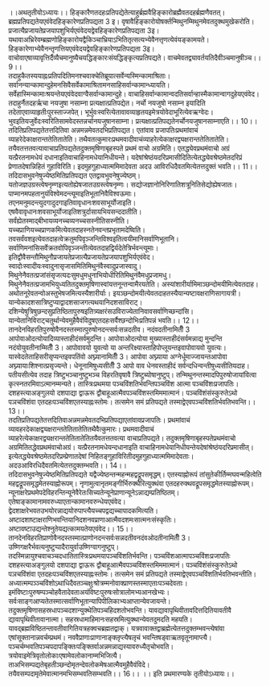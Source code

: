 

  
।।अथतृतीयोऽध्यायः।। हिङ्कारैणतदहःप्रतिपद्येतेत्याहुर्ब्रह्मवैहिङ्कारोब्रह्मैवतदहर्ब्रह्मणैवतत्। ब्रह्मप्रतिपद्यतेयएवंवेदहिङ्कारेणप्रतिपद्यता 3 इ। वृषावैहिङ्कारोयोषर्क्तन्मिथुनम्मिथुनमेवतदुक्थमुखेकरोति। प्रजात्यैप्रजायतेप्रजयापशुभिर्यएवंवेदयद्वेवहिङ्कारेणप्रतिपद्यता 3इ। यथावाअभ्रिरेवम्ब्रह्मणोहिङ्कारोयद्वैकिञ्चाभ्रियाऽभितितृत्सत्यभ्येवैनत्तृणत्येवंयङ्कामयते। हिङ्कारेणाभ्येवैनन्तृणत्तियएवंवेदयद्वेवहिङ्कारेणप्रतिपद्यता 3इ। वाचोवाएषाव्यावृत्तिर्दैव्यैचमानुष्यैचयद्धिङ्कारःसंयद्धिङ्कृत्यप्रतिपद्यते। वाचमेवतद्व्यावर्तयतिदैवीञ्चमानुषीञ्च।। 9।।  
तदाहुकैतस्ययाह्नःप्रतिपदितिमनश्चवाक्चेतिब्रूयात्सर्वेन्यस्मिन्कामाश्रिताः। सर्वानन्यान्कामान्दुहेमनसिवैसर्वेकामाश्रितामनसाहिसर्वान्कामान्ध्यायति। सर्वेहास्मिन्कामाःश्रयन्तेयएवंवेदवाग्वैसर्वान्कामान्दुहे। वाचाहिसर्वान्कामान्वदतिसर्वान्हास्मैकामान्वागदुहेयएवंवेद। तदाहुर्नैतदहर्ऋचा नयजुषा नसाम्ना प्रत्यक्षात्प्रतिपद्येत। नर्चो नयजुषो नसाम्न इयादिति तदेताएवाव्याहृतीःपुरस्ताज्जपेत्। भूर्भुवःस्वरित्येतावावव्याहृतयइमेत्रयोवेदाभूरित्येवऋग्वेदः। भुवइतियजुर्वेदःस्वरितिसामवेदस्तन्नर्चानयजुषानसाम्ना। प्रत्यक्षात्प्रतिपद्यतेनर्चोनयजुषानसाम्नाएति।। 10।।  
तदितिप्रतिपद्यतेतत्तदितिवा अन्नमन्नमेवतदभिप्रतिपद्यत। एतांवाव प्रजापतिःप्रथमांवाचं व्याहरेदेकाक्षरान्ततेतितातेति। तथैवतत्कुमारःप्रथमवादीवाचंव्याहरेत्येकाक्षरद्व्यक्षरान्ततेतितातेति। तयैवतत्ततवत्यावाचाप्रतिपद्यतेतदुक्तमृषिणाबृहस्पते प्रथमं वाचो अग्रमिति। एतद्ध्येवप्रथमंवाचो अग्रं यत्प्रैरतनामधेयं दधानाइतिवाचाहिनामधेयानिधीयन्ते। यदेषांश्रेष्ठंयदरिप्रमासीदितित्येतद्ध्येवश्रेष्ठमेतदरिप्रं प्रेणातदेषान्निहितं गुहाविरिति। इदमुहगुहाध्यात्ममिमादेवता अदउ आविरधिदैवतमित्येतत्तदुक्तं भवति।। 11।।  
तदिदासभुवनेषुज्येष्ठमितिप्रतिपद्यत एतद्वावभुवनेषुज्येष्ठम्। यतोजज्ञउग्रस्त्वेषनृम्णइत्यतोह्येषजातउग्रस्त्वेषनृम्णः। सद्योजज्ञानोनिरिणातिशत्रूनितिसेद्योह्येषजातः। पाप्मानमपहतानुयंविश्वेमदन्त्यूमाइतिभूतानिवैविश्वऊमाः। तएनमनुमदन्त्युदगादुदगाइतिवावृधानःशवसाभूर्योजाइति। एषवैवावृधानःशवसाभूर्योजाइतिशत्रुर्दासायभियसन्ददातीति। सर्वंह्येतस्माद्बीभायव्यनच्चव्यनच्चसस्नीतिसस्नीति। यच्चप्राणियच्चप्राणकमित्येवतदाहस्नतेनवन्तप्रभृतामदेष्विति। तवसर्वंवशइत्येवतदाहत्वेक्रतुमपिवृञ्जन्तिविश्वइतित्वयीमानिसर्वाणिभूतानि। सर्वाणिमनांसिसर्वेक्रतवोपिवृञ्जन्तीत्येवतदाहद्विर्यदेतेत्रिर्भवन्त्यूमाः। इतिद्वौवैसन्तौमिथुनौप्रजायतेप्रजात्यैप्रजायतेप्रजयापशुभिर्यएवंवेद। स्वादोःस्वादीयःस्वादुनासृजासमितिमिथुनंवैस्वादुप्रजास्वादु। मिथुनेनैवतत्प्रजांसंसृजत्यदःसुमधुमधुनाभियोधीरितिमिथुनंवैमधुप्रजामधु। मिथुनेनैवतत्प्रजामभियुध्यतितदुक्तमृषिणास्वांयत्तनून्तन्वामैरयतेति। अस्यांशारीर्यामिमाञ्छन्दोमयीमित्येवतदाह। अथोतनूरेवतन्वोअस्तुभेषजमित्यस्यैशारीर्याः। इयञ्छन्दोमयीत्येवतदाहतस्यैयान्यष्टावक्षराणिसागायत्री। यान्येकादशसात्रिष्टुप्याद्वादशसाजगत्यथयानिदशसाविराट्। दशिन्येषुत्रिषुछन्दसुप्रतिष्ठितापुरुषइतित्र्यक्षरंसउविराज्येतानिवावसर्वाणिच्छन्दांसि। यान्येतानिविराट्चतुर्थान्येवमुहैवैवंविदुषएतदहःसर्वैश्छन्दोभिःप्रतिपन्नं भवति।। 12।।  
तानदेनविहरतिपुरुषोवैनदस्तस्मात्पुरुषोनदन्त्सर्वःसन्नदतीव। नदंवदतीनामितीँ 3 आपोवाओदत्योयादिव्यास्ताहीदंसर्वमुदन्ति। आपोवाओदत्योया मुख्यास्ताहीदंसर्वमन्नाद्य मुन्दन्ति नदंयोयुवतीनाम्मितीँ 3। आपोवावयो युवत्यो या अन्तरिक्ष्यास्ताहिपोप्लूयन्तइवापोवायवो युवत्यः। यास्वेदतेताहिसरीसृप्यन्तइवपतिंवो अघ्न्यानामितीँ 3। आपोवा अघ्न्याया अग्नेर्धूमाज्जायन्तआपोवा अघ्न्यायाःशिश्नात्प्रसृज्यन्ते। धेनूनामिषुध्यसीतीँ 3 आपो वाव धेनवस्ताहीदं सर्वन्दधिन्वन्तीषुध्यसीतियदाह। पतीयसीत्येव तदाह त्रिष्टुभञ्चानुष्टुभञ्च विहरतिवृषावै त्रिष्टुब्योषानुष्टुप्। तन्मिथुनन्तस्मादपिपुरुषोजायांवित्वा कृत्स्नतरमिवाऽत्मानम्मन्यते। तास्त्रिःप्रथमया पञ्चविंशतिर्भवन्तिपञ्चविंश आत्मा पञ्चविंशःप्रजापतिः। दशहस्त्याअङ्गुलयो दशपाद्या द्वाऊरू द्वौबाहूआत्मैवपञ्चविंशस्तमिममात्मानं। पञ्चविंशंसंस्कुरुतेऽथो पञचविंशंवा एतदहःपञ्चविंशएतस्याह्नःस्तोमः। तत्समेन समं प्रतिपद्यते तस्माद्वेएवपञ्चविंशतिर्भवतिभवन्ति।।13।।  
तदतिप्रतिपद्यतेतत्तदितिवाअन्नमन्नमेवतदभिप्रतिपद्याएतांवावप्रजापतिः। प्रथमांवाचं व्यावहरदेकाक्षद्व्यक्षरान्ततेतितातेतितथैवैत्कुमारः। प्रथमवादीवाचं व्याहरेत्येकाक्षरद्व्यक्षरान्ततेतितातेतितयैवतत्ततवत्या वाचाप्रतिपद्यते। तदुक्तमृषिणाबृहस्पतेप्रथमंवाचो अग्रमितितद्धेवप्रथमंवाचोअग्रं। यत्प्रैरतनामधेयन्दधानाइति वाचाहिनामधेयानिधीयन्तेयदेषांश्रेष्ठंयदरिप्रमासीत्। इत्येतद्ध्येवश्रेष्ठमेतदरिप्रम्प्रेणातदेषां निहितङ्गुहाविरितीदमुहगुहाध्यात्ममिमादेवताः। अदउआविरधिदैवतमित्येतत्तदुक्तम्भवति।। 14।।  
तदिदासभुवनेषुज्येष्ठमितिप्रतिपद्यते यद्वैज्येष्ठन्तन्महन्महद्वद्रूपसमृद्धम्। एतस्याह्नोरूपं तांसुतेकीर्तिम्मघवन्महित्वेति महद्वद्रूपसमृद्धमेतस्याह्नोरूपम्। नृणामुत्वानृतमङ्गीर्भिरुक्थैरित्युक्थंवा एतदहरुक्थवद्रूपसमृद्धमेतस्याह्नोरूपम्। न्यूनाक्षरेप्रथमेपदेविहरन्तिन्यूनेवैरेतःसिच्यतेन्यूनेप्राणान्यूनेऽन्नाद्यम्प्रतिष्ठितम्। एतेषाङ्कामानामवरुध्याएतान्कामानवरुन्धेयएवंवेद। द्वेदशाक्षरेभवतउभयोरन्नाद्ययोरुपाप्त्यैयच्चपद्वद्यच्चापादकमित्यति। अष्टादशाष्टाक्षराणिभवन्तियानिदशनवप्राणाआत्मैवदशमःसात्मनःसंस्कृतिः। अष्टावष्टाउद्यन्तेश्नुतेयद्यत्कामयतेयएवंवेद।। 15।।  
तानदेनविहरतिप्राणोवैनदस्तस्मात्प्राणोनदन्त्सर्वःसन्नदतीवनदंवओदतीनामितीँ 3। उष्णिगक्षरैर्भवत्यनुष्टुप्पादैरायुर्वाउष्णिग्वागनुष्टुप्। तदस्मिन्नायुश्चवाचञ्चदधातितास्त्रिःप्रथमयापञ्चविंशतिर्भवन्ति। पञ्चविंशआत्मापञ्चविंशःप्रजापतिः दशहस्त्याअङ्गुलयो दशपाद्या द्वाऊरू द्वौबाहूआत्मैवपञ्चविंशस्तमिममात्मानं। पञ्चविंशंसंस्कुरुतेऽथो पञचविंशंवा एतदहःपञ्चविंशएतस्याह्नःस्तोमः। तत्समेन समं प्रतिपद्यते तस्माद्वेएवपञ्चविंशतिर्भवतिभवन्तीति। अध्यात्मम्पञ्ञ्चविंशोऽथाधिदैवतञ्चक्षुःश्रोत्रम्मनोवाक्प्राणस्तस्माएताःपञ्चदेवताः। इमंविष्टाःपुरुषम्पञ्चोहवैतादेवताअयंविष्टःपुरुषःसोत्रालोमभ्यआनखेभ्यः। सर्वःसाङ्गआप्यतेतस्मात्सर्वाणिभूतान्यापिपीलिकाभ्यआप्तान्येवजायन्ते। तदुक्तमृषिणासहस्रधापञ्चदशान्युक्थेतिपञ्चहिदशतोभवन्ति। यावद्यावापृथिवीतावदित्तदितियावतीवै द्यावापृथिवीतावानात्मा। सहस्रधामाहिमानःसहस्रमित्युक्थान्येवतदुमदति महयति। यावद्ब्रह्मविष्ठितन्तावतीवागितियत्रहक्वचब्रह्मतद्वाक्। यत्रवावाक्तद्वाब्रह्मेत्येतत्तदुक्तम्भवन्त्येषांवा एषांसूक्तानान्नवर्चम्प्रथमं। नववैप्राणाःप्राणानाङ्क्लृप्त्यैषलृचं भवन्तिषड्वाऋतवृतूनामाप्त्यै। पञ्चर्चम्भवतिपञ्चपदापङ्क्तिःपङ्क्तिर्वाअन्नमन्नाद्यस्यावरुध्यैतृचोभवति। त्रयोवाइमेत्रिवृतोलोकाःएषामेवलोकानाम्मभिजित्यै। ताअभिसम्पद्यतेबृहतीञ्छन्दोमृतन्देवलोकमेषआत्मैवमुहैवैवंविदे। तयैवसम्पदामृतेमेवात्मानमभिसम्भवतिसम्भवति।। 16।। ।। इति प्रथमारण्यके तृतीयोऽध्यायः।।  
